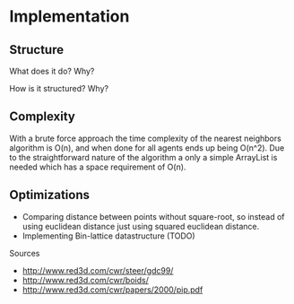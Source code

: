 # Implementation

## Structure



What does it do?
Why?

How is it structured?
Why?

## Complexity
With a brute force approach the time complexity of the nearest neighbors algorithm is O(n), and when done for all agents ends up being O(n^2). Due to the straightforward nature of the algorithm a only a simple ArrayList is needed which has a space requirement of O(n).

## Optimizations
* Comparing distance between points without square-root, so instead of using euclidean distance just using squared euclidean distance.
* Implementing Bin-lattice datastructure (TODO)

Sources

* http://www.red3d.com/cwr/steer/gdc99/
* http://www.red3d.com/cwr/boids/
* http://www.red3d.com/cwr/papers/2000/pip.pdf